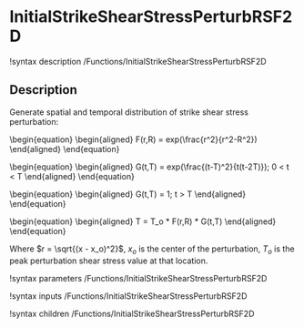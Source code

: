 # InitialStrikeShearStressPerturbRSF2D

!syntax description /Functions/InitialStrikeShearStressPerturbRSF2D

## Description

Generate spatial and temporal distribution of strike shear stress perturbation:

\begin{equation}
\begin{aligned}
F(r,R) = exp(\frac{r^2}{r^2-R^2})
\end{aligned}
\end{equation}

\begin{equation}
\begin{aligned}
G(t,T) = exp(\frac{(t-T)^2}{t(t-2T)}); 0 < t < T
\end{aligned}
\end{equation}

\begin{equation}
\begin{aligned}
G(t,T) = 1; t > T
\end{aligned}
\end{equation}

\begin{equation}
\begin{aligned}
T = T_o * F(r,R) * G(t,T)
\end{aligned}
\end{equation}

Where $r = \sqrt{(x - x_o)^2}$, $x_o$ is the center of the perturbation, $T_o$ is the peak perturbation shear stress value at that location. 

!syntax parameters /Functions/InitialStrikeShearStressPerturbRSF2D

!syntax inputs /Functions/InitialStrikeShearStressPerturbRSF2D

!syntax children /Functions/InitialStrikeShearStressPerturbRSF2D
